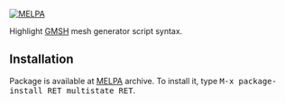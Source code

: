 [![MELPA](https://melpa.org/packages/gmsh-mode-badge.svg)](https://melpa.org/#/gmsh-mode)

Highlight [GMSH](https://gmsh.info/) mesh generator script syntax.

## Installation ##

Package is available at [MELPA](https://melpa.org/#/) archive.
To install it, type <kbd>M-x package-install RET multistate RET</kbd>.
